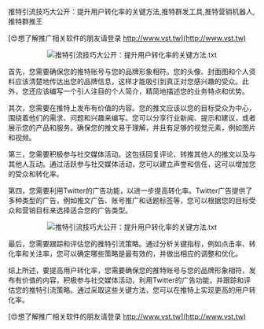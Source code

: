 推特引流技巧大公开：提升用户转化率的关键方法,推特群发工具,推特营销机器人,推特群推王

[😍想了解推广相关软件的朋友请登录 http://www.vst.tw](http://www.vst.tw)

 <center><img src="https://vst.tw/MP4/tuiguang/png/4.png" alt="推特引流技巧大公开：提升用户转化率的关键方法.txt"></center>

首先，您需要确保您的推特账号与您的品牌形象相符。您的头像、封面图和个人资料应该清楚地传达出您的品牌信息，这样才能吸引到真正对您感兴趣的受众。此外，您还应该编写一个引人注目的个人简介，精简地描述您的业务特点和优势。

其次，您需要在推特上发布有价值的内容。您的推文应该以您的目标受众为中心，围绕着他们的需求、问题和兴趣来编写。您可以分享行业新闻、提示和建议，或者展示您的产品和服务。确保您的推文易于理解，并且有足够的视觉元素，例如图片和视频。

第三，您需要积极参与社交媒体活动。这包括回复评论、转推其他人的推文以及与其他人互动。通过活跃参与社交媒体活动，您可以建立声誉和信任，这可以增加您的受众和转化率。

第四，您需要利用Twitter的广告功能，以进一步提高转化率。Twitter广告提供了多种类型的广告，例如推文广告、账号推广和话题标签等，您可以根据您的目标受众和营销目标来选择适合您的广告类型。

 <center><img src="https://vst.tw/MP4/tuiguang/png/8.png" alt="推特引流技巧大公开：提升用户转化率的关键方法.txt"></center>

最后，您需要跟踪和评估您的推特引流策略。通过分析关键指标，例如点击率、转化率和关注率，您可以确定哪些策略是最有效的，并做出相应的调整和优化。

综上所述，要提高用户转化率，您需要确保您的推特账号与您的品牌形象相符，发布有价值的内容，积极参与社交媒体活动，利用Twitter的广告功能，并跟踪和评估您的推特引流策略。通过采取这些关键方法，您可以在推特上实现更高的用户转化率。

[😍想了解推广相关软件的朋友请登录 http://www.vst.tw](http://www.vst.tw)



